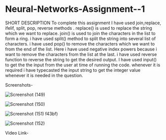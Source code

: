 # Neural-Networks-Assignment--1
SHORT DESCRIPTION
To complete this assignment I have used join,replace, ifelif, split, pop, reverse methods . replace() is used to replace the string which we want to replace. join() is used to join the characters in the list to form a ring. i have used split() method to split the string into several list of characters. i have used pop() to remove the characters which we want to from the end of the list. Here i have used negative index powers because i want to remove the characters from the list at the last. i have used reverse function to reverse the string to get the desired output. I have used input() to get the the input from the user at time of running the code. whenever it is required i have typecasted the input string to get the integer value whenever it is needed in the question.

Screenshots-

![Screenshot (149)](https://github.com/laharikanagala/Neural-Networks-Assignment--1/assets/144291194/5ee7da72-9206-433b-8d97-6f9e64f79f03)

![Screenshot (150)](https://github.com/laharikanagala/Neural-Networks-Assignment--1/assets/144291194/1e4eeaf0-3773-4d8a-8660-827c972fc4c0)


![Screenshot (151)](https://github.com/laharikanagala/Neural-Networks-Assignment--1/assets/144291194/23633c4b-8f50-41a6-a438-2e7835156334)
f43bf)

![Screenshot (152)](https://github.com/laharikanagala/Neural-Networks-Assignment--1/assets/144291194/60dfcf5a-8947-41ca-b2cd-b0c1b670adab)

Video Link- 





